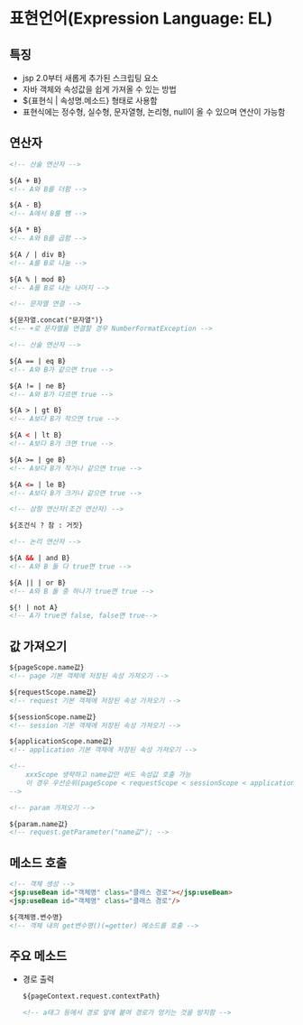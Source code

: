 # 표현언어(Expression Language: EL)

## 특징

- jsp 2.0부터 새롭게 추가된 스크립팅 요소
- 자바 객체와 속성값을 쉽게 가져올 수 있는 방법
- ${표현식 | 속성명.메소드} 형태로 사용함
- 표현식에는 정수형, 실수형, 문자열형, 논리형, null이 올 수 있으며 연산이 가능함

## 연산자

```html
<!-- 산술 연산자 -->

${A + B}
<!-- A와 B를 더함 -->

${A - B}
<!-- A에서 B를 뺌 -->

${A * B}
<!-- A와 B를 곱함 -->

${A / | div B}
<!-- A를 B로 나눔 -->

${A % | mod B}
<!-- A를 B로 나눈 나머지 -->
```

```html
<!-- 문자열 연결 -->

${문자열.concat("문자열")}
<!-- +로 문자열을 연결할 경우 NumberFormatException -->
```

```html
<!-- 산술 연산자 -->

${A == | eq B}
<!-- A와 B가 같으면 true -->

${A != | ne B}
<!-- A와 B가 다르면 true -->

${A > | gt B}
<!-- A보다 B가 작으면 true -->

${A < | lt B}
<!-- A보다 B가 크면 true -->

${A >= | ge B}
<!-- A보다 B가 작거나 같으면 true -->

${A <= | le B}
<!-- A보다 B가 크거나 같으면 true -->
```

```html
<!-- 삼항 연산자(조건 연산자) -->

${조건식 ? 참 : 거짓}
```

```html
<!-- 논리 연산자 -->

${A && | and B}
<!-- A와 B 둘 다 true면 true -->

${A || | or B}
<!-- A와 B 둘 중 하나가 true면 true -->

${! | not A}
<!-- A가 true면 false, false면 true-->
```

## 값 가져오기

```html
${pageScope.name값}
<!-- page 기본 객체에 저장된 속성 가져오기 -->

${requestScope.name값}
<!-- request 기본 객체에 저장된 속성 가져오기 -->

${sessionScope.name값}
<!-- session 기본 객체에 저장된 속성 가져오기 -->

${applicationScope.name값}
<!-- application 기본 객체에 저장된 속성 가져오기 -->

<!--
	xxxScope 생략하고 name값만 써도 속성값 호출 가능
	이 경우 우선순위(pageScope < requestScope < sessionScope < applicationScope)가 높은 속성이 호출됨
-->
```

```html
<!-- param 가져오기 -->

${param.name값}
<!-- request.getParameter("name값"); -->
```

## 메소드 호출

```html
<!-- 객체 생성 -->
<jsp:useBean id="객체명" class="클래스 경로"></jsp:useBean>
<jsp:useBean id="객체명" class="클래스 경로"/>
```

```html
${객체명.변수명}
<!-- 객체 내의 get변수명()(=getter) 메소드를 호출 -->
```

## 주요 메소드

- 경로 출력
    
    ```html
    ${pageContext.request.contextPath}
    
    <!-- a태그 등에서 경로 앞에 붙여 경로가 엉키는 것을 방지함 -->
    ```